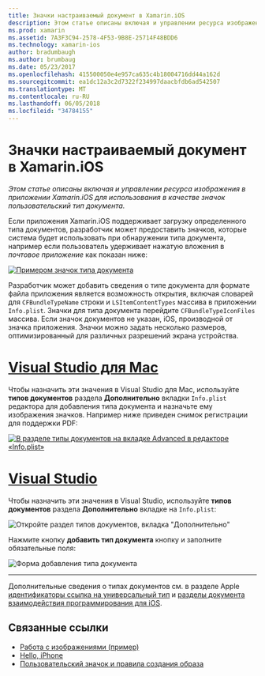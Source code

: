 ```yaml
---
title: Значки настраиваемый документ в Xamarin.iOS
description: Этом статье описаны включая и управлении ресурса изображения в приложении Xamarin.iOS для использования в качестве значок пользовательский тип документа.
ms.prod: xamarin
ms.assetid: 7A3F3C94-2578-4F53-9B8E-25714F48BDD6
ms.technology: xamarin-ios
author: bradumbaugh
ms.author: brumbaug
ms.date: 05/23/2017
ms.openlocfilehash: 415500050e4e957ca635c4b18004716dd44a162d
ms.sourcegitcommit: ea1dc12a3c2d7322f234997daacbfdb6ad542507
ms.translationtype: MT
ms.contentlocale: ru-RU
ms.lasthandoff: 06/05/2018
ms.locfileid: "34784155"
---
```

# <a name="custom-document-icons-in-xamarinios"></a>Значки настраиваемый документ в Xamarin.iOS

_Этом статье описаны включая и управлении ресурса изображения в приложении Xamarin.iOS для использования в качестве значок пользовательский тип документа._

Если приложения Xamarin.iOS поддерживает загрузку определенного типа документов, разработчик может предоставить значков, которые система будет использовать при обнаружении типа документа, например если пользователь удерживает нажатую вложения в *почтовое приложение* как показан ниже:

 [![](custom-document-types-images/17.png "Примером значок типа документа")](custom-document-types-images/17.png#lightbox)

Разработчик может добавить сведения о типе документа для формате файла приложения является возможность открытия, включая словарей для `CFBundleTypeName` строки и `LSItemContentTypes` массива в приложении `Info.plist`. Значки для типа документа перейдите `CFBundleTypeIconFiles` массива. Если значок документов не указан, iOS, производной от значка приложения.
Значки можно задать несколько размеров, оптимизированный для различных разрешений экрана устройства. 

# <a name="visual-studio-for-mactabvsmac"></a>[Visual Studio для Mac](#tab/vsmac)

Чтобы назначить эти значения в Visual Studio для Mac, используйте **типов документов** раздела **Дополнительно** вкладки `Info.plist` редактора для добавления типа документа и назначьте ему изображения значков. Например ниже приведен снимок регистрации для поддержки PDF:

 [![](custom-document-types-images/18.png "В разделе типы документов на вкладке Advanced в редакторе «Info.plist»")](custom-document-types-images/18.png#lightbox)
 
# <a name="visual-studiotabvswin"></a>[Visual Studio](#tab/vswin)

Чтобы назначить эти значения в Visual Studio, используйте **типов документов** раздела **Дополнительно** вкладке на `Info.plist`:

 ![](custom-document-types-images/doc01w.png "Откройте раздел типов документов, вкладка \"Дополнительно\"")

Нажмите кнопку **добавить тип документа** кнопку и заполните обязательные поля:

![](custom-document-types-images/doc02w.png "Форма добавления типа документа")

-----


Дополнительные сведения о типах документов см. в разделе Apple [идентификаторы ссылка на универсальный тип](http://developer.apple.com/library/ios/#documentation/Miscellaneous/Reference/UTIRef/Articles/System-DeclaredUniformTypeIdentifiers.html) и [разделы документа взаимодействия программирования для iOS](http://developer.apple.com/library/ios/#documentation/FileManagement/Conceptual/DocumentInteraction_TopicsForIOS/Introduction/Introduction.html).


## <a name="related-links"></a>Связанные ссылки

- [Работа с изображениями (пример)](https://developer.xamarin.com/samples/WorkingWithImages/)
- [Hello, iPhone](~/ios/get-started/hello-ios/index.md)
- [Пользовательский значок и правила создания образа](http://developer.apple.com/library/ios/#documentation/UserExperience/Conceptual/MobileHIG/IconsImages/IconsImages.html)
